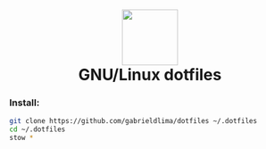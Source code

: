 <h1 align="center">
 <img src="https://logospng.org/download/linux/linux-1024.png", height = 100>
  <br />
   GNU/Linux dotfiles
</h1>

### Install:
```bash
git clone https://github.com/gabrieldlima/dotfiles ~/.dotfiles
cd ~/.dotfiles
stow *
```
